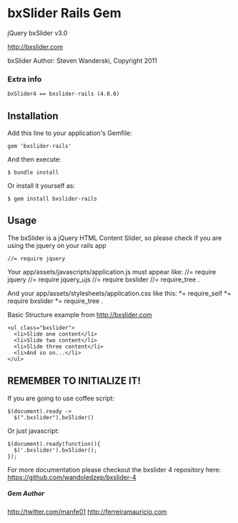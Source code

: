 # bxSlider Rails Gem

jQuery bxSlider v3.0

http://bxslider.com

bxSlider Author: Steven Wanderski, Copyright 2011

### Extra info

	bxSlider4 == bxslider-rails (4.0.0)
	
## Installation

Add this line to your application's Gemfile:

    gem 'bxslider-rails'

And then execute:

    $ bundle install

Or install it yourself as:

    $ gem install bxslider-rails

## Usage

The bxSlider is a jQuery HTML Content Slider, so please check if you are using the jquery on your rails app

    //= require jquery

Your app/assets/javascripts/application.js must appear like:
    //= require jquery
    //= require jquery_ujs
    //= require bxslider
    //= require_tree .

And your app/assets/stylesheets/application.css like this:
    *= require_self
    *= require bxslider
    *= require_tree .
    
    
Basic Structure example from http://bxslider.com

	<ul class="bxslider">
	  <li>Slide one content</li>
	  <li>Slide two content</li>
	  <li>Slide three content</li>
	  <li>And so on...</li>
	</ul>
	

## REMEMBER TO INITIALIZE IT!

If you are going to use coffee script:

	$(document).ready ->
	  $(".bxslider").bxSlider()
	
Or just javascript:

	$(document).ready(function(){
	  $('.bxslider').bxSlider();
	});

For more documentation please checkout the bxslider 4 repository here:
  https://github.com/wandoledzep/bxslider-4

##### Gem Author

http://twitter.com/manfe01
http://ferreiramauricio.com
